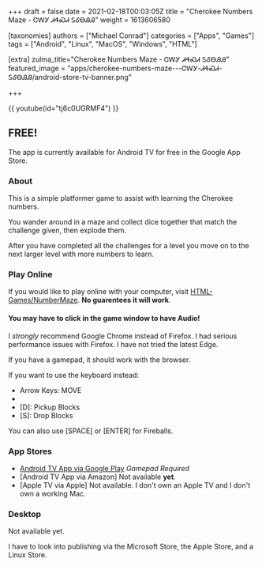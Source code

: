 +++
draft = false
date = 2021-02-18T00:03:05Z
title = "Cherokee Numbers Maze - ᏣᎳᎩ ᏗᏎᏍᏗ ᏚᎴᎾᎯᎯ"
weight = 1613606580

[taxonomies]
authors = ["Michael Conrad"]
categories = ["Apps", "Games"]
tags = ["Android", "Linux", "MacOS", "Windows", "HTML"]

[extra]
zulma_title="Cherokee Numbers Maze - ᏣᎳᎩ ᏗᏎᏍᏗ ᏚᎴᎾᎯᎯ"
featured_image = "apps/cherokee-numbers-maze---ᏣᎳᎩ-ᏗᏎᏍᏗ-ᏚᎴᎾᎯᎯ/android-store-tv-banner.png"

+++

{{ youtube(id="tj6c0UGRMF4") }}

## FREE! 

The app is currently available for Android TV for free in the Google App Store.

### About

This is a simple platformer game to assist with learning the Cherokee numbers.

You wander around in a maze and collect dice together that match the challenge given, then explode them.

After you have completed all the challenges for a level you move on to the next larger level with more numbers to learn.

### Play Online

<!-- more -->

If you would like to play online with your computer, visit [HTML-Games/NumberMaze](/HTML-Games/NumberMaze/index.html). **No guarentees it will work**.

#### You may have to click **in** the game window to have Audio!

I *strongly* recommend Google Chrome instead of Firefox. I had serious performance issues with Firefox. I have not tried the latest Edge.

If you have a gamepad, it should work with the browser.

If you want to use the keyboard instead:

* Arrow Keys: MOVE
* [F]: Fireball
* [D]: Pickup Blocks
* [S]: Drop Blocks

You can also use [SPACE] or [ENTER] for Fireballs.

### App Stores

* [Android TV App via Google Play](https://play.google.com/store/apps/details?id=com.cherokeelessons.maze) *Gamepad Required*
* [Android TV App via Amazon] Not available **yet**.
* [Apple TV via Apple] Not available. I don't own an Apple TV and I don't own a working Mac.
<!-- * [iPhone/iPad App via Apple](https://apps.apple.com/us/app/cherokee-bound-pronouns/id966667496?ls=1)
* [Android App via Amazon](https://www.amazon.com/gp/product/B00TCP955U) -->

### Desktop

Not available yet.

I have to look into publishing via the Microsoft Store, the Apple Store, and a Linux Store.
